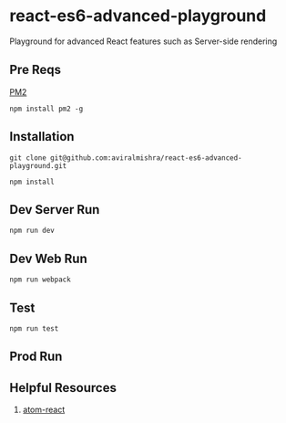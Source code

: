 # react-es6-advanced-playground

Playground for advanced React features such as Server-side rendering

## Pre Reqs

[PM2](https://www.npmjs.com/package/pm2)

```
npm install pm2 -g
```

## Installation

```
git clone git@github.com:aviralmishra/react-es6-advanced-playground.git

npm install
```

## Dev Server Run

```
npm run dev
```

## Dev Web Run

```
npm run webpack
```

## Test

```
npm run test
```

## Prod Run

## Helpful Resources

1. [atom-react](https://orktes.github.io/atom-react/)
